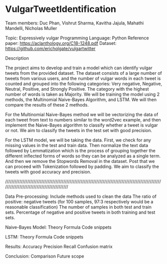 # VulgarTweetIdentification

Team members: Duc Phan, Vishrut Sharma, Kavitha Jajula, Mahathi Mandelli, Nicholas Muller

Topic: Expressively vulgar
Programming Language: Python
Reference paper: https://aclanthology.org/C18-1248.pdf
Dataset: https://github.com/ericholgate/vulgartwitter

Description

The project aims to develop and train a model which can identify vulgar tweets from the provided dataset. The dataset consists of a large number of tweets from various users, and the number of vulgar words in each tweet is counted and grouped into the following categories: Very negative, Negative, Neutral, Positive, and Strongly Positive. The category with the highest number of words is taken as Majority. We will be training the model using 2 methods, the Multinomial Naive-Bayes Algorithm, and LSTM. We will then compare the results of these 2 methods.

For the Multinomial Naive-Bayes method we will be vectorizing the data of each tweet from text to numbers similar to the word2vec example, and then implement the Naive-Bayes algorithm to classify whether a tweet is vulgar or not. We aim to classify the tweets in the test set with good precision.

For the LSTM model, we will be taking the data. First, we check for any missing values in the test and train data. Then normalize the text data followed by Lemmatization which is the process of grouping together the different inflected forms of words so they can be analyzed as a single term. And then we remove the Stopwords Removal in the dataset. Post that we can proceed with Tokenization followed by padding. We aim to classify the tweets with good accuracy and precision.




///////////////////////////////////////////////////////////////////////////////////////////////////////////////////////////////////////////


Data Pre-processing:
Include methods used to clean the data
The ratio of positive: negative tweets (for 100 samples, 97:3 respectively would be a reasonable classification)
The number of samples in both test and train sets.
Percentage of negative and positive tweets in both training and test sets.

Naive-Bayes Model:
Theory
Formula
Code snippets

LSTM:
Theory
Formula
Code snippets

Results:
Accuracy
Precision
Recall
Confusion matrix

Conclusion:
Comparison
Future scope
